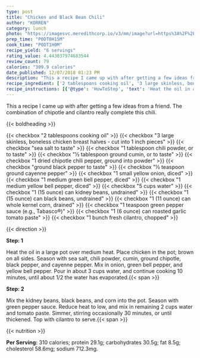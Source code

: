 ```yaml
---
type: post
title: "Chicken and Black Bean Chili"
author: "KORREN"
category: lunch
photo: "https://imagesvc.meredithcorp.io/v3/mm/image?url=https%3A%2F%2Fimages.media-allrecipes.com%2Fuserphotos%2F95289.jpg"
prep_time: "P0DT0H15M"
cook_time: "P0DT1H0M"
recipe_yield: "6 servings"
rating_value: 4.443037974683544
review_count: 79
calories: "309.9 calories"
date_published: 12/07/2018 01:23 PM
description: "This a recipe I came up with after getting a few ideas from a friend. The combination of chipotle and cilantro really complete this chili."
recipe_ingredient: ['2 tablespoons cooking oil', '3 large skinless, boneless chicken breast halves - cut into 1 inch pieces', 'sea salt to taste', '1 tablespoon chili powder, or to taste', '½ tablespoon ground cumin, or to taste', '1 dried chipotle chili pepper, ground into powder', 'ground black pepper to taste', '½ teaspoon ground cayenne pepper', '1 small yellow onion, diced', '1 medium green bell pepper, diced', '1 medium yellow bell pepper, diced', '5 cups water', '1 (15 ounce) can kidney beans, undrained', '1 (15 ounce) can black beans, undrained', '1 (11 ounce) can whole kernel corn, drained', '1 teaspoon green pepper sauce (e.g., Tabasco®)', '1 (6 ounce) can roasted garlic tomato paste', '1 bunch fresh cilantro, chopped']
recipe_instructions: [{'@type': 'HowToStep', 'text': 'Heat the oil in a large pot over medium heat. Place chicken in the pot; brown on all sides. Season with sea salt, chili powder, cumin, ground chipotle, black pepper,  and cayenne pepper. Mix in onion, green bell pepper, and yellow bell pepper. Pour in about 3 cups water, and continue cooking 10 minutes, until about 1/2 the water has evaporated.\n'}, {'@type': 'HowToStep', 'text': 'Mix the kidney beans, black beans, and corn into the pot. Season with green pepper sauce. Reduce heat to low, and mix in remaining 2 cups water and tomato paste. Simmer, stirring occasionally 30 minutes, or until thickened. Top with cilantro to serve.\n'}]
---
```


This a recipe I came up with after getting a few ideas from a friend. The combination of chipotle and cilantro really complete this chili. 

{{< boldheading >}}

{{< checkbox "2 tablespoons cooking oil" >}}
{{< checkbox "3 large skinless, boneless chicken breast halves - cut into 1 inch pieces" >}}
{{< checkbox "sea salt to taste" >}}
{{< checkbox "1 tablespoon chili powder, or to taste" >}}
{{< checkbox "½ tablespoon ground cumin, or to taste" >}}
{{< checkbox "1  dried chipotle chili pepper, ground into powder" >}}
{{< checkbox "ground black pepper to taste" >}}
{{< checkbox "½ teaspoon ground cayenne pepper" >}}
{{< checkbox "1 small yellow onion, diced" >}}
{{< checkbox "1 medium green bell pepper, diced" >}}
{{< checkbox "1 medium yellow bell pepper, diced" >}}
{{< checkbox "5 cups water" >}}
{{< checkbox "1 (15 ounce) can kidney beans, undrained" >}}
{{< checkbox "1 (15 ounce) can black beans, undrained" >}}
{{< checkbox "1 (11 ounce) can whole kernel corn, drained" >}}
{{< checkbox "1 teaspoon green pepper sauce (e.g., Tabasco®)" >}}
{{< checkbox "1 (6 ounce) can roasted garlic tomato paste" >}}
{{< checkbox "1 bunch fresh cilantro, chopped" >}}


{{< direction >}}

**Step: 1**

Heat the oil in a large pot over medium heat. Place chicken in the pot; brown on all sides. Season with sea salt, chili powder, cumin, ground chipotle, black pepper,  and cayenne pepper. Mix in onion, green bell pepper, and yellow bell pepper. Pour in about 3 cups water, and continue cooking 10 minutes, until about 1/2 the water has evaporated.{{< span >}}

**Step: 2**

Mix the kidney beans, black beans, and corn into the pot. Season with green pepper sauce. Reduce heat to low, and mix in remaining 2 cups water and tomato paste. Simmer, stirring occasionally 30 minutes, or until thickened. Top with cilantro to serve.{{< span >}}

{{< nutrition >}}

**Per Serving:** 310 calories; protein 29.1g; carbohydrates 30.5g; fat 8.5g; cholesterol 58.6mg; sodium 712.3mg.